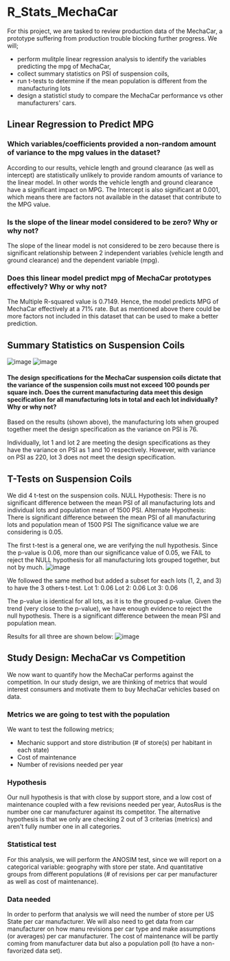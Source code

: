 # R_Stats_MechaCar
For this project, we are tasked to review production data of the MechaCar, a prototype suffering from production trouble blocking further progress. 
We will;
- perform mulitple linear regression analysis to identify the variables predicting the mpg of MechaCar,
- collect summary statistics on PSI of suspension coils,
- run t-tests to determine if the mean population is different from the manufacturing lots
- design a statisticl study to compare the MechaCar performance vs other manufacturers' cars. 

## Linear Regression to Predict MPG

### Which variables/coefficients provided a non-random amount of variance to the mpg values in the dataset?
According to our results, vehicle length and ground clearance (as well as intercept) are statistically unlikely to provide random amounts of variance to the linear model. In other words the vehicle length and ground clearance have a significant impact on MPG.
The Intercept is also significant at 0.001, which means there are factors not available in the dataset that contribute to the MPG value.

### Is the slope of the linear model considered to be zero? Why or why not?
The slope of the linear model is not considered to be zero because there is significant relationship between 2 independent variables (vehicle length and ground clearance) and the dependent variable (mpg).

### Does this linear model predict mpg of MechaCar prototypes effectively? Why or why not?
The Multiple R-squared value is 0.7149. Hence, the model predicts MPG of MechaCar effectively at a 71% rate. But as mentioned above there could be more factors not included in this dataset that can be used to make a better prediction.

## Summary Statistics on Suspension Coils
![image](https://user-images.githubusercontent.com/75656368/215297803-04670f4c-c5fe-423a-bfe6-f50945df4f5e.png)
![image](https://user-images.githubusercontent.com/75656368/215297795-345571ea-df49-4290-8d10-9c5581324dd9.png)

#### The design specifications for the MechaCar suspension coils dictate that the variance of the suspension coils must not exceed 100 pounds per square inch. Does the current manufacturing data meet this design specification for all manufacturing lots in total and each lot individually? Why or why not?
Based on the results (shown above), the manufacturing lots when grouped together meet the design specification as the variance on PSI is 76.

Individually, lot 1 and lot 2 are meeting the design specifications as they have the variance on PSI as 1 and 10 respectively. However, with variance on PSI as 220, lot 3 does not meet the design specification.

##  T-Tests on Suspension Coils
We did 4 t-test on the suspension coils. 
NULL Hypothesis: There is no significant difference between the mean PSI of all manufacturing lots and individual lots and population mean of 1500 PSI.
Alternate Hypothesis: There is significant difference between the mean PSI of all manufacturing lots and population mean of 1500 PSI
The significance value we are considering is 0.05.

The first t-test is a general one, we are verifying the null hypothesis. Since the p-value is 0.06, more than our significance value of 0.05, we FAIL to reject the NULL hypothesis for all manufacturing lots grouped together, but not by much. 
![image](https://user-images.githubusercontent.com/75656368/215297953-ab1c29a9-34d1-4331-91c4-c98c19daa7fb.png)

We followed the same method but added a subset for each lots (1, 2, and 3) to have the 3 others t-test.
Lot 1: 0.06
Lot 2: 0.06
Lot 3: 0.06

The p-value is identical for all lots, as it is to the grouped p-value.  Given the trend (very close to the p-value), we have enough evidence to reject the null hypothesis. 
There is a significant difference between the mean PSI and population mean. 

Results for all three are shown below:
![image](https://user-images.githubusercontent.com/75656368/215298374-4f9e8230-c483-4464-bbd9-a59a2fcacfc3.png)

## Study Design: MechaCar vs Competition
We now want to quantify how the MechaCar performs against the competition. In our study design, we are thinking of metrics that would interest consumers and motivate them to buy MechaCar vehicles based on data.

### Metrics we are going to test with the population
We want to test the following metrics; 
- Mechanic support and store distribution (# of store(s) per habitant in each state)
- Cost of maintenance
- Number of revisions needed per year

### Hypothesis
Our null hypothesis is that with close by support store, and a low cost of maintenance coupled with a few revisions needed per year, AutosRus is the number one car manufacturer against its competitor.
The alternative hypothesis is that we only are checking 2 out of 3 criterias (metrics) and aren't fully number one in all categories.

### Statistical test
For this analysis, we will perform the ANOSIM test, since we will report on a categorical variable: geography with store per state. And quantitative groups from different populations (# of revisions per car per manufacturer as well as cost of maintenance).

### Data needed
In order to perform that analysis we will need the number of store per US State per car manufacturer. We will also need to get data from car manufacturer on how manu revisions per car type and make assumptions (or averages) per car manufacturer.
The cost of maintenance will be partly coming from manufacturer data but also a population poll (to have a non-favorized data set).


